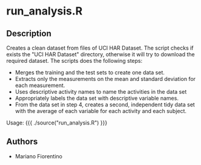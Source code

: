 # run_analysis.R

Description
-----------

Creates a clean dataset from files of UCI HAR Dataset. The script checks if exists the "UCI HAR Dataset" directory, otherwise it will try to download the required dataset.
The scripts does the following steps:

* Merges the training and the test sets to create one data set.
* Extracts only the measurements on the mean and standard deviation for each measurement.
* Uses descriptive activity names to name the activities in the data set
* Appropriately labels the data set with descriptive variable names.
* From the data set in step 4, creates a second, independent tidy data set with the average of each variable for each activity and each subject.

Usage: 
{{{
./source("run_analysis.R")
}}}





Authors
------------

* Mariano Fiorentino
